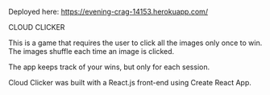 Deployed here: https://evening-crag-14153.herokuapp.com/

CLOUD CLICKER

This is a game that requires the user to click all the images only once to win. The images shuffle each time an image is clicked.

The app keeps track of your wins, but only for each session.

Cloud Clicker was built with a React.js front-end using Create React App.
